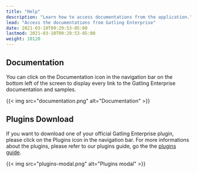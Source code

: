 ```yaml
---
title: "Help"
description: "Learn how to access documentations from the application."
lead: "Access the documentations from Gatling Enterprise"
date: 2021-03-10T09:29:53-05:00
lastmod: 2021-03-10T09:29:53-05:00
weight: 10120
---
```


## Documentation

You can click on the Documentation icon in the navigation bar on the bottom left of the screen to display every link to the Gatling Enterprise documentation and samples.

{{< img src="documentation.png" alt="Documentation" >}}

## Plugins Download

If you want to download one of your official Gatling Enterprise plugin, please click on the Plugins icon in the navigation bar.
For more informations about the plugins, please refer to our plugins guide, go the the [plugins guide](/docs/enterprise/self-hosted/reference/current/plugins/).

{{< img src="plugins-modal.png" alt="Plugins modal" >}}
